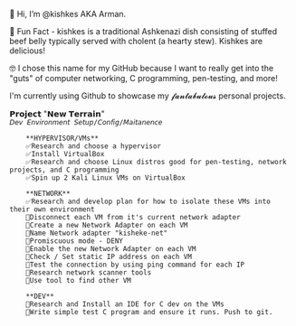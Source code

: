 👋 Hi, I’m @kishkes AKA Arman. 

🤠 Fun Fact - kishkes is a traditional Ashkenazi dish consisting of stuffed beef belly typically served with cholent (a hearty stew). Kishkes are delicious! 

🤓 I chose this name for my GitHub because I want to really get into the "guts" of computer networking, C programming, pen-testing, and more!

I'm currently using Github to showcase my 𝓯𝓪𝓷𝓽𝓪𝓫𝓾𝓵𝓸𝓾𝓼 personal projects.

𝗣𝗿𝗼𝗷𝗲𝗰𝘁 "𝗡𝗲𝘄 𝗧𝗲𝗿𝗿𝗮𝗶𝗻"   
`𝘋𝘦𝘷 𝘌𝘯𝘷𝘪𝘳𝘰𝘯𝘮𝘦𝘯𝘵 𝘚𝘦𝘵𝘶𝘱/𝘊𝘰𝘯𝘧𝘪𝘨/𝘔𝘢𝘪𝘵𝘢𝘯𝘦𝘯𝘤𝘦`
      
        **HYPERVISOR/VMs**
        ✅Research and choose a hypervisor
        ✅Install VirtualBox
        ✅Research and choose Linux distros good for pen-testing, network projects, and C programming
        ✅Spin up 2 Kali Linux VMs on VirtualBox

        **NETWORK**
        ✅Research and develop plan for how to isolate these VMs into their own environment
        📝Disconnect each VM from it's current network adapter
        📝Create a new Network Adapter on each VM
        📝Name Network adapter "kisheke-net"
        📝Promiscuous mode - DENY
        📝Enable the new Network Adapter on each VM
        📝Check / Set static IP address on each VM
        📝Test the connection by using ping command for each IP
        📝Research network scanner tools
        📝Use tool to find other VM
        
        **DEV**
        📝Research and Install an IDE for C dev on the VMs
        📝Write simple test C program and ensure it runs. Push to git.
        



<!---
kishkes/kishkes is a ✨ special ✨ repository because its `README.md` (this file) appears on your GitHub profile.
You can click the Preview link to take a look at your changes.
--->
